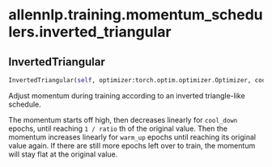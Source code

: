 # allennlp.training.momentum_schedulers.inverted_triangular

## InvertedTriangular
```python
InvertedTriangular(self, optimizer:torch.optim.optimizer.Optimizer, cool_down:int, warm_up:int, ratio:int=10, last_epoch:int=-1) -> None
```

Adjust momentum during training according to an inverted triangle-like schedule.

The momentum starts off high, then decreases linearly for ``cool_down`` epochs,
until reaching ``1 / ratio`` th of the original value. Then the momentum increases
linearly for ``warm_up`` epochs until reaching its original value again. If there
are still more epochs left over to train, the momentum will stay flat at the original
value.

